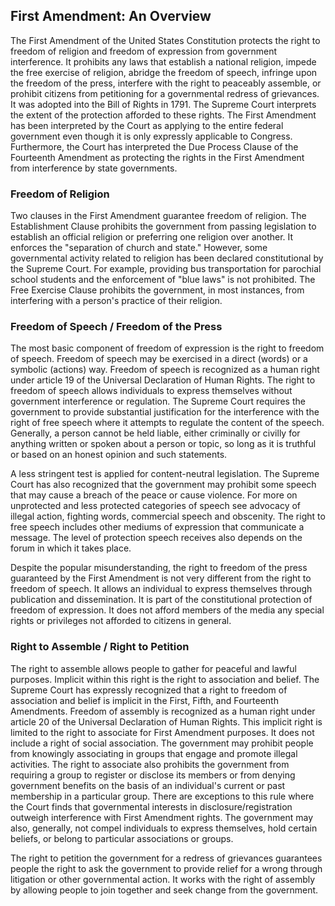 ## First Amendment: An Overview
The First Amendment of the United States Constitution protects the right to freedom of religion and freedom of expression from government interference. It prohibits any laws that establish a national religion, impede the free exercise of religion, abridge the freedom of speech, infringe upon the freedom of the press, interfere with the right to peaceably assemble, or prohibit citizens from petitioning for a governmental redress of grievances. It was adopted into the Bill of Rights in 1791. The Supreme Court interprets the extent of the protection afforded to these rights. The First Amendment has been interpreted by the Court as applying to the entire federal government even though it is only expressly applicable to Congress. Furthermore, the Court has interpreted the Due Process Clause of the Fourteenth Amendment as protecting the rights in the First Amendment from interference by state governments. 

### Freedom of Religion
Two clauses in the First Amendment guarantee freedom of religion. The Establishment Clause prohibits the government from passing legislation to establish an official religion or preferring one religion over another. It enforces the "separation of church and state." However, some governmental activity related to religion has been declared constitutional by the Supreme Court. For example, providing bus transportation for parochial school students and the enforcement of "blue laws" is not prohibited. The Free Exercise Clause prohibits the government, in most instances, from interfering with a person's practice of their religion.

### Freedom of Speech / Freedom of the Press
The most basic component of freedom of expression is the right to freedom of speech. Freedom of speech may be exercised in a direct (words) or a symbolic (actions) way. Freedom of speech is recognized as a human right under article 19 of the Universal Declaration of Human Rights. The right to freedom of speech allows individuals to express themselves without government interference or regulation. The Supreme Court requires the government to provide substantial justification for the interference with the right of free speech where it attempts to regulate the content of the speech. Generally, a person cannot be held liable, either criminally or civilly for anything written or spoken about a person or topic, so long as it is truthful or based on an honest opinion and such statements.

A less stringent test is applied for content-neutral legislation. The Supreme Court has also recognized that the government may prohibit some speech that may cause a breach of the peace or cause violence. For more on unprotected and less protected categories of speech see advocacy of illegal action, fighting words, commercial speech and obscenity. The right to free speech includes other mediums of expression that communicate a message. The level of protection speech receives also depends on the forum in which it takes place.   

Despite the popular misunderstanding, the right to freedom of the press guaranteed by the First Amendment is not very different from the right to freedom of speech. It allows an individual to express themselves through publication and dissemination. It is part of the constitutional protection of freedom of expression. It does not afford members of the media any special rights or privileges not afforded to citizens in general.

### Right to Assemble / Right to Petition
The right to assemble allows people to gather for peaceful and lawful purposes. Implicit within this right is the right to association and belief. The Supreme Court has expressly recognized that a right to freedom of association and belief is implicit in the First, Fifth, and Fourteenth Amendments. Freedom of assembly is recognized as a human right under article 20 of the Universal Declaration of Human Rights. This implicit right is limited to the right to associate for First Amendment purposes. It does not include a right of social association. The government may prohibit people from knowingly associating in groups that engage and promote illegal activities. The right to associate also prohibits the government from requiring a group to register or disclose its members or from denying government benefits on the basis of an individual's current or past membership in a particular group. There are exceptions to this rule where the Court finds that governmental interests in disclosure/registration outweigh interference with First Amendment rights. The government may also, generally, not compel individuals to express themselves, hold certain beliefs, or belong to particular associations or groups.

The right to petition the government for a redress of grievances guarantees people the right to ask the government to provide relief for a wrong through litigation or other governmental action. It works with the right of assembly by allowing people to join together and seek change from the government.